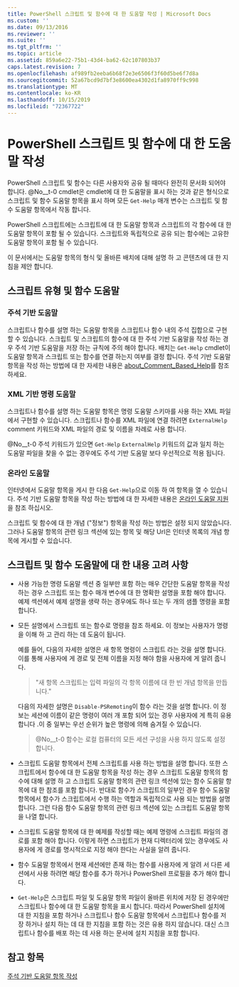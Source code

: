 ```yaml
---
title: PowerShell 스크립트 및 함수에 대 한 도움말 작성 | Microsoft Docs
ms.custom: ''
ms.date: 09/13/2016
ms.reviewer: ''
ms.suite: ''
ms.tgt_pltfrm: ''
ms.topic: article
ms.assetid: 859a6e22-75b1-43d4-ba62-62c107803b37
caps.latest.revision: 7
ms.openlocfilehash: af989fb2eeba6b68f2e3e6506f3f60d5be6f7d8a
ms.sourcegitcommit: 52a67bcd9d7bf3e8600ea4302d1fa8970ff9c998
ms.translationtype: MT
ms.contentlocale: ko-KR
ms.lasthandoff: 10/15/2019
ms.locfileid: "72367722"
---
```

# <a name="writing-help-for-powershell-scripts-and-functions"></a>PowerShell 스크립트 및 함수에 대 한 도움말 작성

PowerShell 스크립트 및 함수는 다른 사용자와 공유 될 때마다 완전히 문서화 되어야 합니다.
@No__t-0 cmdlet은 cmdlet에 대 한 도움말을 표시 하는 것과 같은 형식으로 스크립트 및 함수 도움말 항목을 표시 하며 모든 `Get-Help` 매개 변수는 스크립트 및 함수 도움말 항목에서 작동 합니다.

PowerShell 스크립트에는 스크립트에 대 한 도움말 항목과 스크립트의 각 함수에 대 한 도움말 항목이 포함 될 수 있습니다.
스크립트와 독립적으로 공유 되는 함수에는 고유한 도움말 항목이 포함 될 수 있습니다.

이 문서에서는 도움말 항목의 형식 및 올바른 배치에 대해 설명 하 고 콘텐츠에 대 한 지침을 제안 합니다.

## <a name="types-of-script-and-function-help"></a>스크립트 유형 및 함수 도움말

### <a name="comment-based-help"></a>주석 기반 도움말
스크립트나 함수를 설명 하는 도움말 항목을 스크립트나 함수 내의 주석 집합으로 구현할 수 있습니다.
스크립트 및 스크립트의 함수에 대 한 주석 기반 도움말을 작성 하는 경우 주석 기반 도움말을 저장 하는 규칙에 주의 해야 합니다.
배치는 `Get-Help` cmdlet이 도움말 항목과 스크립트 또는 함수를 연결 하는지 여부를 결정 합니다.
주석 기반 도움말 항목을 작성 하는 방법에 대 한 자세한 내용은 [about_Comment_Based_Help](/powershell/module/microsoft.powershell.core/about/about_comment_based_help)를 참조 하세요.

### <a name="xml-based-command-help"></a>XML 기반 명령 도움말
스크립트나 함수를 설명 하는 도움말 항목은 명령 도움말 스키마를 사용 하는 XML 파일에서 구현할 수 있습니다.
스크립트나 함수를 XML 파일에 연결 하려면 `ExternalHelp` comment 키워드와 XML 파일의 경로 및 이름을 차례로 사용 합니다.

@No__t-0 주석 키워드가 있으면 `Get-Help` `ExternalHelp` 키워드의 값과 일치 하는 도움말 파일을 찾을 수 없는 경우에도 주석 기반 도움말 보다 우선적으로 적용 됩니다.

### <a name="online-help"></a>온라인 도움말
인터넷에서 도움말 항목을 게시 한 다음 `Get-Help`으로 이동 하 여 항목을 열 수 있습니다.
주석 기반 도움말 항목을 작성 하는 방법에 대 한 자세한 내용은 [온라인 도움말 지원](../module/supporting-online-help.md)을 참조 하십시오.

스크립트 및 함수에 대 한 개념 ("정보") 항목을 작성 하는 방법은 설정 되지 않았습니다.
그러나 도움말 항목의 관련 링크 섹션에 있는 항목 및 해당 Url은 인터넷 목록의 개념 항목에 게시할 수 있습니다.

## <a name="content-considerations-for-script-and-function-help"></a>스크립트 및 함수 도움말에 대 한 내용 고려 사항

- 사용 가능한 명령 도움말 섹션 중 일부만 포함 하는 매우 간단한 도움말 항목을 작성 하는 경우 스크립트 또는 함수 매개 변수에 대 한 명확한 설명을 포함 해야 합니다. 예제 섹션에서 예제 설명을 생략 하는 경우에도 하나 또는 두 개의 샘플 명령을 포함 합니다.

- 모든 설명에서 스크립트 또는 함수로 명령을 참조 하세요. 이 정보는 사용자가 명령을 이해 하 고 관리 하는 데 도움이 됩니다.

  예를 들어, 다음의 자세한 설명은 새 항목 명령이 스크립트 라는 것을 설명 합니다. 이를 통해 사용자에 게 경로 및 전체 이름을 지정 해야 함을 사용자에 게 알려 줍니다.

  > "새 항목 스크립트는 입력 파일의 각 항목 이름에 대 한 빈 개념 항목을 만듭니다."

  다음의 자세한 설명은 `Disable-PSRemoting`이 함수 라는 것을 설명 합니다. 이 정보는 세션에 이름이 같은 명령이 여러 개 포함 되어 있는 경우 사용자에 게 특히 유용 합니다 .이 중 일부는 우선 순위가 높은 명령에 의해 숨겨질 수 있습니다.

  > @No__t-0 함수는 로컬 컴퓨터의 모든 세션 구성을 사용 하지 않도록 설정 합니다.

- 스크립트 도움말 항목에서 전체 스크립트를 사용 하는 방법을 설명 합니다. 또한 스크립트에서 함수에 대 한 도움말 항목을 작성 하는 경우 스크립트 도움말 항목의 함수에 대해 설명 하 고 스크립트 도움말 항목의 관련 링크 섹션에 있는 함수 도움말 항목에 대 한 참조를 포함 합니다. 반대로 함수가 스크립트의 일부인 경우 함수 도움말 항목에서 함수가 스크립트에서 수행 하는 역할과 독립적으로 사용 되는 방법을 설명 합니다. 그런 다음 함수 도움말 항목의 관련 링크 섹션에 있는 스크립트 도움말 항목을 나열 합니다.

- 스크립트 도움말 항목에 대 한 예제를 작성할 때는 예제 명령에 스크립트 파일의 경로를 포함 해야 합니다. 이렇게 하면 스크립트가 현재 디렉터리에 있는 경우에도 사용자에 게 경로를 명시적으로 지정 해야 한다는 사실을 알려 줍니다.

- 함수 도움말 항목에서 현재 세션에만 존재 하는 함수를 사용자에 게 알려 서 다른 세션에서 사용 하려면 해당 함수를 추가 하거나 PowerShell 프로필을 추가 해야 합니다.

- `Get-Help`은 스크립트 파일 및 도움말 항목 파일이 올바른 위치에 저장 된 경우에만 스크립트나 함수에 대 한 도움말 항목을 표시 합니다. 따라서 PowerShell 설치에 대 한 지침을 포함 하거나 스크립트나 함수 도움말 항목에서 스크립트나 함수를 저장 하거나 설치 하는 데 대 한 지침을 포함 하는 것은 유용 하지 않습니다. 대신 스크립트나 함수를 배포 하는 데 사용 하는 문서에 설치 지침을 포함 합니다.

## <a name="see-also"></a>참고 항목

[주석 기반 도움말 항목 작성](./writing-comment-based-help-topics.md)
